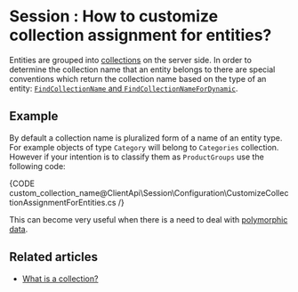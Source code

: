 # Session : How to customize collection assignment for entities?

Entities are grouped into [collections](../../faq/what-is-a-collection) on the server side. In order to determine the collection name that an entity belongs to
there are special conventions which return the collection name based on the type of an entity: [`FindCollectionName` and `FindCollectionNameForDynamic`](../../configuration/identifier-generation/global#FindCollectionName-and-FindCollectionNameForDynamic).

## Example

By default a collection name is pluralized form of a name of an entity type. For example objects of type `Category` will belong to `Categories` collection. However if your intention
is to classify them as `ProductGroups` use the following code:

{CODE custom_collection_name@ClientApi\Session\Configuration\CustomizeCollectionAssignmentForEntities.cs /}

This can become very useful when there is a need to deal with [polymorphic data](../../../indexes/indexing-polymorphic-data).

## Related articles

- [What is a collection?](../../faq/what-is-a-collection)  
